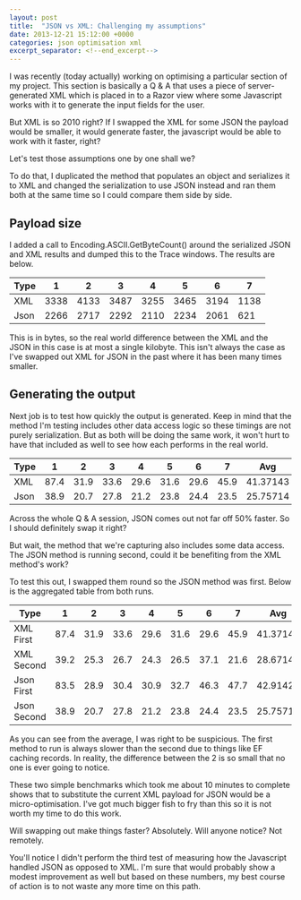 ```yaml
---
layout: post
title:  "JSON vs XML: Challenging my assumptions"
date: 2013-12-21 15:12:00 +0000
categories: json optimisation xml
excerpt_separator: <!--end_excerpt-->
---
```


I was recently (today actually) working on optimising a particular section of my project. This section is basically a Q & A that uses a piece of server-generated XML which is placed in to a Razor view where some Javascript works with it to generate the input fields for the user.
<!--end_excerpt-->
But XML is so 2010 right? If I swapped the XML for some JSON the payload would be smaller, it would generate faster, the javascript would be able to work with it faster, right?

Let's test those assumptions one by one shall we?

To do that, I duplicated the method that populates an object and serializes it to XML and changed the serialization to use JSON instead and ran them both at the same time so I could compare them side by side.

## Payload size

I added a call to Encoding.ASCII.GetByteCount() around the serialized JSON and XML results and dumped this to the Trace windows. The results are below.

|Type|1|2|3|4|5|6|7|
|-|-|-|-|-|-|-|-|
|XML|3338|4133|3487|3255|3465|3194|1138|
|Json|2266|2717|2292|2110|2234|2061|621|

This is in bytes, so the real world difference between the XML and the JSON in this case is at most a single kilobyte. This isn't always the case as I've swapped out XML for JSON in the past where it has been many times smaller.

## Generating the output
Next job is to test how quickly the output is generated. Keep in mind that the method I'm testing includes other data access logic so these timings are not purely serialization. But as both will be doing the same work, it won't hurt to have that included as well to see how each performs in the real world.

|Type|1|2|3|4|5|6|7|Avg|
|-|-|-|-|-|-|-|-|-|
|XML|87.4|31.9|33.6|29.6|31.6|29.6|45.9|41.37143|
|Json|38.9|20.7|27.8|21.2|23.8|24.4|23.5|25.75714|

Across the whole Q & A session, JSON comes out not far off 50% faster. So I should definitely swap it right?

But wait, the method that we're capturing also includes some data access. The JSON method is running second, could it be benefiting from the XML method's work?

To test this out, I swapped them round so the JSON method was first. Below is the aggregated table from both runs.

|Type|1|2|3|4|5|6|7|Avg|
|-|-|-|-|-|-|-|-|-|
|XML First|87.4|31.9|33.6|29.6|31.6|29.6|45.9|41.37143|
|XML Second|39.2|25.3|26.7|24.3|26.5|37.1|21.6|28.67143|
|Json First|83.5|28.9|30.4|30.9|32.7|46.3|47.7|42.91429|
|Json Second|38.9|20.7|27.8|21.2|23.8|24.4|23.5|25.75714|

As you can see from the average, I was right to be suspicious. The first method to run is always slower than the second due to things like EF caching records. In reality, the difference between the 2 is so small that no one is ever going to notice.

These two simple benchmarks which took me about 10 minutes to complete shows that to substitute the current XML payload for JSON would be a micro-optimisation. I've got much bigger fish to fry than this so it is not worth my time to do this work.

 Will swapping out make things faster? Absolutely. Will anyone notice? Not remotely.

You'll notice I didn't perform the third test of measuring how the Javascript handled JSON as opposed to XML. I'm sure that would probably show a modest improvement as well but based on these numbers, my best course of action is to not waste any more time on this path.
